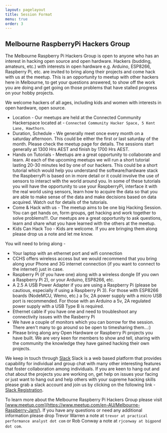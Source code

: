 ```yaml
---
layout: pagelayout
title: Session Format
menu: true
order: 3
---
```


## Melbourne RaspberryPi Hackers Group

The Melbourne Raspberry Pi Hackers Group is open to anyone who has an interest in hacking open source and open hardware. Hackers (budding, amateurs, etc.) with interests in open hardware e.g. Arduino, ESP8266, Raspberry Pi, etc. are invited to bring along their projects and come hack with us at the meetup. This is an opportunity to meetup with other hackers here in Melbourne, to get your questions answered, to show off the work you are doing and get going on those problems that have stalled progress on your hobby projects.

We welcome hackers of all ages, including kids and women with interests in open hardware, open source.

* Location - Our meetups are held at the Connected Community Hackerspace located at - `Connected Community Hacker Space, 5 Kent Lane, Hawthorn`.
* Duration, Schedule - We generally meet once every month on a saturday afternoon. This could be either the first or last saturday of the month. Please check the meetup page for details. The sessions start generally at 1300 Hrs AEST and finish by 1700 Hrs AEST. 
* Hands on Tutorials - Meetups are a great opportunity to collaborate and learn. At each of the upcoming meetups we will run a short tutorial lasting 20-30 minutes led by one of our hackers. This could be a short tutorial which would help you understand the software/hardware stack the RaspberryPi is based on in more detail or it could involve the use of sensors to interact with the world around you. In some of these tutorials you will have the opportunity to use your RaspberryPi, interface it with the real world using sensors, learn how to acquire the data so that you are able to make sense of the data and make decisions based on data acquired. Watch out for details of the tutorials.
* Come & Hack with us - The meetup aims to be one big Hacking Session. You can get hands on, form groups, get hacking and work together to solve problems!!!. Our meetups are a great opportunity to ask questions, learn and share what you have learned with the others at the meetup.
* Kids Can Hack Too - Kids are welcome. If you are bringing them along please drop us a note and let me know.

You will need to bring along -

* Your laptop with an ethernet port and wifi connection
* CCHS offers wireless access but we would recommend that you bring along your Phone and 3G internet connection (if you want to connect to the internet) just in case.
* Raspberry Pi (if you have one) along with a wireless dongle (If you own a Raspberry Pi 2), or your Arduino, ESP8266, etc.
* A 2.5 A USB Power Adapter if you are using a Raspberry Pi (please be cautious, especially if using a Raspberry Pi 3). For those with ESP8266 boards (NodeMCU, Wemo, etc.) a 5v, 2A power supply with a micro USB port is recommended. For those with an Arduino a 5v, 2A regulated power supply with a USB Type B is required.
* Ethernet cable if you have one and need to troubleshoot any connectivity issues with the Rasberry Pi
* We have a couple of monitors which you can borrow for the session. There aren't many to go around so be open to timesharing them...:)
* Please bring along any Open Hardware or Raspberry Pi projects you have built. We are very keen for members to show and tell, sharing with the community the knowledge they have gained hacking their own projects.

We keep in touch through [Slack](https://melbrpi.slack.com) Slack is a web based platform that provides capability for individual and group chat with many other interesting features that foster collaboration among individuals. If you are keen to hang out and chat about the projects you are working on, get help on issues your facing or just want to hang out and help others with your supreme hacking skills please grab a slack account and join us by clicking on the following link - [Slack Registration](https://melbrpi.herokuapp.com). 

To learn more about the Melbourne Raspberry Pi Hackers Group please visit [www.meetup.com](https://www.meetup.com/en-AU/Melbourne-Raspberry-Jam/). If you have any questions or need any additional information please drop Trevor Warren a note at `trevor at practical performance analyst dot com` or Rob Conway a note at `rjconway at bigpond dot com`.  

